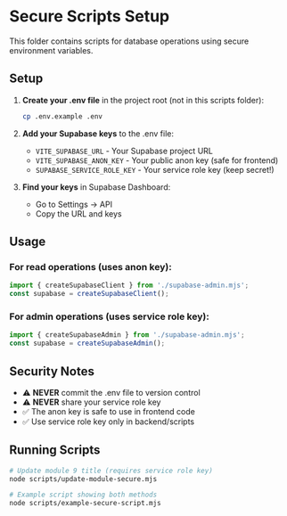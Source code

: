 # Secure Scripts Setup

This folder contains scripts for database operations using secure environment variables.

## Setup

1. **Create your .env file** in the project root (not in this scripts folder):
   ```bash
   cp .env.example .env
   ```

2. **Add your Supabase keys** to the .env file:
   - `VITE_SUPABASE_URL` - Your Supabase project URL
   - `VITE_SUPABASE_ANON_KEY` - Your public anon key (safe for frontend)
   - `SUPABASE_SERVICE_ROLE_KEY` - Your service role key (keep secret!)

3. **Find your keys** in Supabase Dashboard:
   - Go to Settings → API
   - Copy the URL and keys

## Usage

### For read operations (uses anon key):
```javascript
import { createSupabaseClient } from './supabase-admin.mjs';
const supabase = createSupabaseClient();
```

### For admin operations (uses service role key):
```javascript
import { createSupabaseAdmin } from './supabase-admin.mjs';
const supabase = createSupabaseAdmin();
```

## Security Notes

- ⚠️ **NEVER** commit the .env file to version control
- ⚠️ **NEVER** share your service role key
- ✅ The anon key is safe to use in frontend code
- ✅ Use service role key only in backend/scripts

## Running Scripts

```bash
# Update module 9 title (requires service role key)
node scripts/update-module-secure.mjs

# Example script showing both methods
node scripts/example-secure-script.mjs
```
